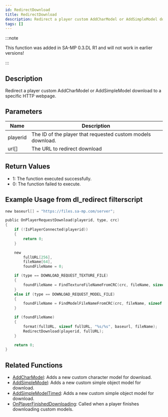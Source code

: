 ```yaml
---
id: RedirectDownload
title: RedirectDownload
description: Redirect a player custom AddCharModel or AddSimpleModel download to a specific HTTP webpage.
tags: []
---
```


:::note

This function was added in SA-MP 0.3.DL R1 and will not work in earlier versions!

:::

## Description

Redirect a player custom AddCharModel or AddSimpleModel download to a specific HTTP webpage.

## Parameters

| Name     | Description                                                 |
| -------- | ----------------------------------------------------------- |
| playerid | The ID of the player that requested custom models download. |
| url[]    | The URL to redirect download                                |

## Return Values

- 1: The function executed successfully.
- 0: The function failed to execute.

## Example Usage from dl_redirect filterscript

```c
new baseurl[] = "https://files.sa-mp.com/server";

public OnPlayerRequestDownload(playerid, type, crc)
{
    if (!IsPlayerConnected(playerid))
    {
        return 0;
    }

    new
        fullURL[256],
        fileName[64],
        foundFileName = 0;

    if (type == DOWNLOAD_REQUEST_TEXTURE_FILE)
    {
        foundFileName = FindTextureFileNameFromCRC(crc, fileName, sizeof fileName);
    }
    else if (type == DOWNLOAD_REQUEST_MODEL_FILE)
    {
        foundFileName = FindModelFileNameFromCRC(crc, fileName, sizeof fileName);
    }

    if (foundFileName)
    {
        format(fullURL, sizeof fullURL, "%s/%s", baseurl, fileName);
        RedirectDownload(playerid, fullURL);
    }

    return 0;
}
```

## Related Functions

- [AddCharModel](AddCharModel): Adds a new custom character model for download.
- [AddSimpleModel](AddSimpleModel): Adds a new custom simple object model for download.
- [AddSimpleModelTimed](AddSimpleModelTimed): Adds a new custom simple object model for download.
- [OnPlayerFinishedDownloading](../callbacks/OnPlayerFinishedDownloading): Called when a player finishes downloading custom models.
